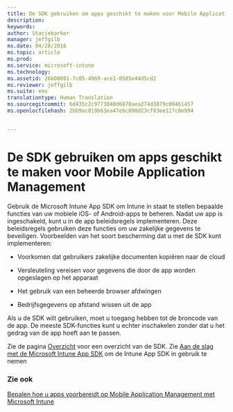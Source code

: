```yaml
---
title: De SDK gebruiken om apps geschikt te maken voor Mobile Application Management | Microsoft Intune
description: 
keywords: 
author: Staciebarker
manager: jeffgilb
ms.date: 04/28/2016
ms.topic: article
ms.prod: 
ms.service: microsoft-intune
ms.technology: 
ms.assetid: 26b00081-7c05-4969-ace1-0585e44d5cd2
ms.reviewer: jeffgilb
ms.suite: ems
translationtype: Human Translation
ms.sourcegitcommit: 6d435c2c9773040d6870aea274d3879c00461457
ms.openlocfilehash: 2bb9ac819b63ea47ebc890d23cf83ee127c8e994


---
```


# De SDK gebruiken om apps geschikt te maken voor Mobile Application Management
Gebruik de Microsoft Intune App SDK om Intune in staat te stellen bepaalde functies van uw mobiele iOS- of Android-apps te beheren. Nadat uw app is ingeschakeld, kunt u in de app beleidsregels implementeren. Deze beleidsregels gebruiken deze functies om uw zakelijke gegevens te beveiligen. Voorbeelden van het soort bescherming dat u met de SDK kunt implementeren:

-   Voorkomen dat gebruikers zakelijke documenten kopiëren naar de cloud

-   Versleuteling vereisen voor gegevens die door de app worden opgeslagen op het apparaat

-   Het gebruik van een beheerde browser afdwingen

-   Bedrijfsgegevens op afstand wissen uit de app

Als u de SDK wilt gebruiken, moet u toegang hebben tot de broncode van de app. De meeste SDK-functies kunt u echter inschakelen zonder dat u het gedrag van de app hoeft aan te passen.

Zie de pagina [Overzicht](/intune/develop/intune-app-sdk) voor een overzicht van de SDK. Zie [Aan de slag met de Microsoft Intune App SDK](/intune/develop/intune-app-sdk-get-started) om de Intune App SDK in gebruik te nemen

### Zie ook
[Bepalen hoe u apps voorbereidt op Mobile Application Management met Microsoft Intune](decide-how-to-prepare-apps-for-mobile-application-management-with-microsoft-intune.md)




<!--HONumber=Jun16_HO4-->


